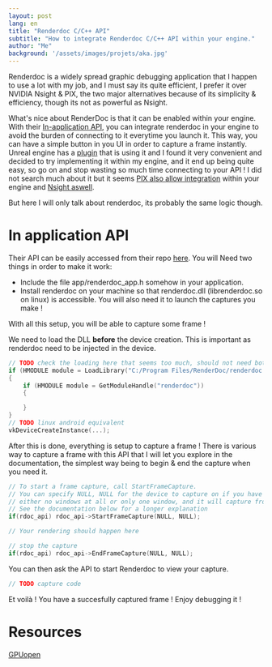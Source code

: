 ```yaml
---
layout: post
lang: en
title: "Renderdoc C/C++ API"
subtitle: "How to integrate Renderdoc C/C++ API within your engine."
author: "Me"
background: '/assets/images/projets/aka.jpg'
---
```


Renderdoc is a widely spread graphic debugging application that I happen to use a lot with my job, and I must say its quite efficient, I prefer it over NVIDIA Nsight & PIX, the two major alternatives because of its simplicity & efficiency, though its not as powerful as Nsight.

What's nice about RenderDoc is that it can be enabled within your engine. With their [In-application API](https://renderdoc.org/docs/in_application_api.html), you can integrate renderdoc in your engine to avoid the burden of connecting to it everytime you launch it. This way, you can have a simple button in you UI in order to capture a frame instantly. Unreal engine has a [plugin](https://docs.unrealengine.com/4.27/en-US/TestingAndOptimization/PerformanceAndProfiling/RenderDoc/) that is using it and I found it very convenient and decided to try implementing it within my engine, and it end up being quite easy, so go on and stop wasting so much time connecting to your API ! I did not search much about it but it seems [PIX also allow integration](https://devblogs.microsoft.com/pix/pix-2108-18/) within your engine and [Nsight aswell](https://docs.nvidia.com/nsight-graphics/NsightGraphicsSDK/index.html).

But here I will only talk about renderdoc, its probably the same logic though.

# In application API

Their API can be easily accessed from their repo [here](https://github.com/baldurk/renderdoc/tree/v1.x/renderdoc/api). You will Need two things in order to make it work:
- Include the file app/renderdoc_app.h somehow in your application.
- Install renderdoc on your machine so that renderdoc.dll (librenderdoc.so on linux) is accessible. You will also need it to launch the captures you make !

With all this setup, you will be able to capture some frame !

We need to load the DLL **before** the device creation. This is important as renderdoc need to be injected in the device.

```c
// TODO check the loading here that seems too much, should not need both call to load library & getmodulehandle.
if (HMODULE module = LoadLibrary("C:/Program Files/RenderDoc/renderdoc.dll"))
{
    if (HMODULE module = GetModuleHandle("renderdoc"))
    {

    }
}
// TODO linux android equivalent
vkDeviceCreateInstance(...);
```

After this is done, everything is setup to capture a frame ! There is various way to capture a frame with this API that I will let you explore in the documentation, the simplest way being to begin & end the capture when you need it.


```c
// To start a frame capture, call StartFrameCapture.
// You can specify NULL, NULL for the device to capture on if you have only one device and
// either no windows at all or only one window, and it will capture from that device.
// See the documentation below for a longer explanation
if(rdoc_api) rdoc_api->StartFrameCapture(NULL, NULL);

// Your rendering should happen here

// stop the capture
if(rdoc_api) rdoc_api->EndFrameCapture(NULL, NULL);
```

You can then ask the API to start Renderdoc to view your capture.

```c
// TODO capture code
```

Et voilà ! You have a succesfully captured frame ! Enjoy debugging it !

# Resources
[GPUopen](https://gpuopen.com/learn/integrating-renderdoc-for-unconventional-apps/)